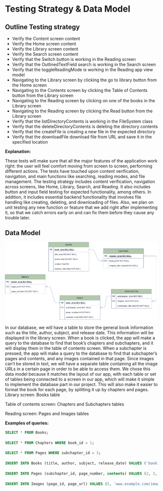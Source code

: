 # Testing Strategy & Data Model

## Outline Testing strategy
- Verify the Content screen content
- Verify the Home screen content
- Verify the Library screen content
- Verify the Search screen content
- Verify that the Switch button is working in the Reading screen
- Verify that the OutlinedTextField search is working in the Search screen
- Verify that the toggleReadingMode is working in the Reading app view model
- Navigating to the Library screen by clicking the go to library button from the Home screen
- Navigating to the Contents screen by clicking the Table of Contents button from the Library screen
- Navigating to the Reading screen by clicking on one of the books in the Library screen
- Navigating to the Reading screen by clicking the Read button from the Library screen
- Verify that the listDirectoryContents is working in the FileSystem class
- Verify that the deleteDirectoryContents is deleting the directory contents
- Verify that the createFile is creating a new file in the expected directory
- Verify that the downloadFile download file from URL and save it in the specified location  

**Explanation:**

These tests will make sure that all the major features of the application work right: the user will feel comfort moving from screen to screen, performing different actions. The tests have touched upon content verification, navigation, and main functions like searching, reading modes, and file management. The testing strategy includes content verification, navigation across screens, like Home, Library, Search, and Reading. It also includes button and input field testing for expected functionality, among others. In addition, it includes essential backend functionality that involves file handling like creating, deleting, and downloading of files. Also, we plan on unit testing any new function or feature that we add right after implementing it, so that we catch errors early on and can fix them before they cause any trouble later.


## Data Model

![Picture of the ERD](erd.png)

In our database, we will have a table to store the general book information such as the title, author, subject, and release date. This information will be displayed in the library screen. When a book is clicked, the app will make a query to the database to find that book’s chapters and subchapters, and it will display them in the table of contents screen. When a subchapter is pressed, the app will make a query to the database to find that subchapter’s pages and contents, and any images contained in that page. Since images can’t be stored in text, we will have a separate table containing all the image URLs in a certain page in order to be able to access them. We chose this data model because it matches the layout of our app, with each table or set of tables being connected to a screen in our app, which will make it simple to implement the database part in our project. This will also make it easier to format the book for each page, by splitting it up by chapters and pages.
Library screen: Books table  

Table of contents screen: Chapters and Subchapters tables 

Reading screen: Pages and Images tables  


**Examples of queries:**

```sql
SELECT * FROM Books;

SELECT * FROM Chapters WHERE book_id = 1;

SELECT * FROM Pages WHERE subchapter_id = 3;

INSERT INTO Books (title, author, subject, release_date) VALUES ('book1', 'author1', 'science', '24-JAN-25');

INSERT INTO Pages (subchapter_id, page_number, contents) VALUES (2, 3, 'book contents go here');

INSERT INTO Images (page_id, page_url) VALUES (5, 'www.example.com/image');
```
